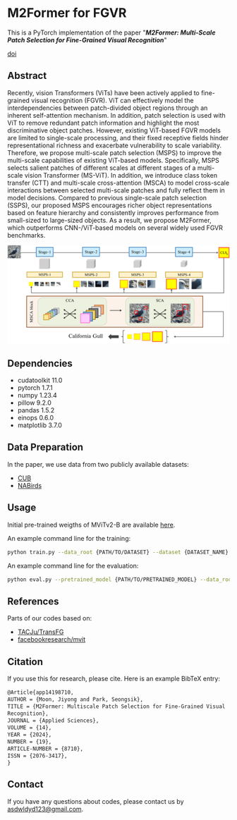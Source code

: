 # M2Former for FGVR
This is a PyTorch implementation of the paper "***M2Former: Multi-Scale Patch Selection for Fine-Grained Visual Recognition***"<br>

[doi](https://doi.org/10.3390/app14198710)

## Abstract
Recently, vision Transformers (ViTs) have been actively applied to fine-grained visual recognition (FGVR). ViT can effectively model the interdependencies between patch-divided object regions through an inherent self-attention mechanism. In addition, patch selection is used with ViT to remove redundant patch information and highlight the most discriminative object patches. However, existing ViT-based FGVR models are limited to single-scale processing, and their fixed receptive fields hinder representational richness and exacerbate vulnerability to scale variability. Therefore, we propose multi-scale patch selection (MSPS) to improve the multi-scale capabilities of existing ViT-based models. Specifically, MSPS selects salient patches of different scales at different stages of a multi-scale vision Transformer (MS-ViT). In addition, we introduce class token transfer (CTT) and multi-scale cross-attention (MSCA) to model cross-scale interactions between selected multi-scale patches and fully reflect them in model decisions. Compared to previous single-scale patch selection (SSPS), our proposed MSPS encourages richer object representations based on feature hierarchy and consistently improves performance from small-sized to large-sized objects. As a result, we propose M2Former, which outperforms CNN-/ViT-based models on several widely used FGVR benchmarks.

<p align="center">
    <img width="1000" alt="simfle" src="./src/architecture.png">
</p>

## Dependencies
- cudatoolkit 11.0
- pytorch 1.7.1
- numpy 1.23.4
- pillow 9.2.0
- pandas 1.5.2
- einops 0.6.0
- matplotlib 3.7.0

## Data Preparation
In the paper, we use data from two publicly available datasets:

+ [CUB](http://www.vision.caltech.edu/datasets/)
+ [NABirds](https://dl.allaboutbirds.org/nabirds)

## Usage

Initial pre-trained weigths of MViTv2-B are available [here](https://github.com/facebookresearch/mvit).

An example command line for the training:
```bash
python train.py --data_root {PATH/TO/DATASET} --dataset {DATASET_NAME} --gpu_ids {GPU_IDs}
```

An example command line for the evaluation:
```bash
python eval.py --pretrained_model {PATH/TO/PRETRAINED_MODEL} --data_root {PATH/TO/DATASET} --dataset {DATASET_NAME} --gpu_ids {GPU_IDs}
```

## References
Parts of our codes based on:
* [TACJu/TransFG](https://github.com/TACJu/TransFG)
* [facebookresearch/mvit](https://github.com/facebookresearch/mvit)

## Citation
If you use this for research, please cite. Here is an example BibTeX entry:

```
@Article{app14198710,
AUTHOR = {Moon, Jiyong and Park, Seongsik},
TITLE = {M2Former: Multiscale Patch Selection for Fine-Grained Visual Recognition},
JOURNAL = {Applied Sciences},
VOLUME = {14},
YEAR = {2024},
NUMBER = {19},
ARTICLE-NUMBER = {8710},
ISSN = {2076-3417},
}
```

## Contact
If you have any questions about codes, please contact us by asdwldyd123@gmail.com.
